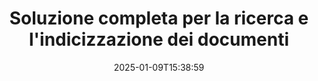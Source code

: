 ---
############################# Static ############################
layout: "family"
date:  2025-01-09T15:38:59
draft: false

product: "Search"
product_tag: "search"

lang: it

############################# Head ############################
head_title: "Ricerca e indicizzazione del testo dei documenti | API e Web App gratuite"
head_description: "Esegui ricerche di testo e indicizzazione dei dati in PDF, MS Office, OpenDocument e altri formati di file popolari utilizzando le nostre API o l'app gratuita per la ricerca dei documenti."

############################# Header ############################
title: "Soluzione completa per la ricerca e l'indicizzazione dei documenti"
description:  |
  Esegui ricerche di testo e indicizzazione su PDF, Microsoft Office, OpenOffice e molti altri formati di file documentali.

  Trova rapidamente informazioni in ampie collezioni di documenti con avanzate capacità di ricerca full-text.

  Personalizza le funzionalità di ricerca come sinonimi, ricerca fuzzy e stemming per migliorare l'accuratezza e i risultati.

############################# Supported Platforms ###############################
supported_platforms:
  enable: true
  head_title: "Scegli la tua piattaforma"
  title: "Indipendenza dalla piattaforma"
  description: "GroupDocs.Search è compatibile con i seguenti sistemi operativi e framework:"
  details_link_title: "Scopri di più"

  items:
    # items loop
    - title: ".NET"
      description: GroupDocs.Search .NET 
      color: "blue"
      tag: "net"
      link: "/search/net/"
      features_link: "https://docs.groupdocs.com/search/net/system-requirements/"
      features:
          # features loop
          - rows: "3"
            content: |
                    .NET Framework 4.5 or later
      
          # features loop
          - rows: "4"
            content: |
                    Windows Desktop <br> Windows Server <br> Linux
      
          # features loop
          - rows: "3"
            content: |
                    Microsoft Visual Studio
      
          # features loop
          - rows: "1"
            content: |
                    70+ file formats
      

    # items loop
    - title: "Java"
      description: GroupDocs.Search Java
      color: "red"
      tag: "java"
      link: "/search/java/"
      features_link: "https://docs.groupdocs.com/search/java/system-requirements/"
      features:
          # features loop
          - rows: "3"
            content: |
                    Java SE 8 (1.8) or later
      
          # features loop
          - rows: "4"
            content: |
                    Windows <br> Linux <br> Mac OS
      
          # features loop
          - rows: "3"
            content: |
                   NetBeans <br> IntelliJ IDEA <br> Eclipse 
      
          # features loop
          - rows: "1"
            content: |
                    70+ file formats
      

    # items loop
    - title: "Node.js"
      description: GroupDocs.Search Node.js
      color: "green"
      tag: "nodejs-java"
      link: "/search/nodejs-java/"
      features_link: "https://docs.groupdocs.com/search/nodejs-java/system-requirements/"
      features:
          # features loop
          - rows: "3"
            content: |
                    Node.js 16+ and J2SE 8.0 (1.8)+
      
          # features loop
          - rows: "4"
            content: |
                    Windows <br> Linux <br> Mac OS
      
          # features loop
          - rows: "3"
            content: |
                    Atom <br> Visual Studio Code <br> Qualsiasi altro editor di testo
      
          # features loop
          - rows: "1"
            content: |
                    70+ file formats


############################# Features ###############################
features:
  enable: true
  title: "Caratteristiche principali di GroupDocs.Search"
  description: "GroupDocs.Search offre strumenti potenti per indicizzare e ricercare testo in formati di documenti popolari. Semplifica e migliora la gestione dei documenti con funzionalità di ricerca avanzate."

  items:
    # items loop
    - icon: "view"
      title: "Ricerca testuale avanzata"
      content: "Esegui ricerche di testo rapide e accurate su documenti indicizzati."

    # items loop
    - icon: "manipulate"
      title: "Opzioni di ricerca personalizzabili"
      content: "Utilizza funzionalità come ricerca fuzzy, sinonimi e stemming per risultati più precisi."

    # items loop
    - icon: "merge"
      title: "Supporto per più formati"
      content: "Indicizza e cerca contenuti in Microsoft Office, PDF, OpenOffice e altri formati comuni."

    # items loop
    - icon: "additional"
      title: "Indicizzazione efficiente"
      content: "Crea e mantieni rapidamente indici per ampie collezioni di documenti."

############################# Code samples ############################
code_samples:
  enable: true
  title: "Ricerca di testo in formati di documenti popolari"
  description: "GroupDocs.Search esempi di codice"
  items:
    # code sample loop
    - title: "Ricerca di testo"
      content: |
       GroupDocs.Search è uno strumento potente per trovare testo nei documenti. Puoi cercare attraverso più documenti in vari formati memorizzati in una cartella specifica. I risultati della ricerca vengono salvati in una cartella separata, consentendoti di accedervi e riutilizzarli senza dover eseguire nuovamente la ricerca.
      samples:
        - language: "C#"
          color: "blue"
          content: |
            ```csharp {style=abap}   
            // Crea un'istanza della classe Index, specificando la cartella per memorizzare gli indici.
            Index index = new Index("\\Index Folder");

            //Specifica il percorso ai documenti in cui verrà eseguita la ricerca.
            index.Add("\\Documents Folder");

            //Crea un'istanza dell'oggetto SearchOptions.
            SearchOptions options = new SearchOptions();

            //Esegui la ricerca per il testo desiderato.
            SearchResult result = index.Search("ipsum dolor", options);

            //Gestisci e elabora i risultati della ricerca.
            if (result.DocumentCount > 0){
                Console.WriteLine("Documents: " + result.DocumentCount);
                for (int i = 0; i < result.DocumentCount; i++)
                {
                    FoundDocument document = result.GetFoundDocument(i);
                    Console.WriteLine("Document: " + document.DocumentInfo.FilePath);
                    Console.WriteLine("Found: " + document.FoundFields.Length);
                }
            }

            ```
        - language: "Java"
          color: "red"
          content: |
            ```java {style=abap}   
            // Crea un'istanza della classe Index, specificando la cartella per memorizzare gli indici.
            Index index = new Index("\\Index Folder");

            //Specifica il percorso ai documenti in cui verrà eseguita la ricerca.
            index.add("\\Documents Folder");

            //Crea un'istanza dell'oggetto SearchOptions.
            SearchOptions options = new SearchOptions();

            //Esegui la ricerca per il testo desiderato.
            SearchResult result = index.search("ipsum dolor", options);

            //Gestisci e elabora i risultati della ricerca.
            if (result.getDocumentCount() > 0){
                System.out.println("Documents: " + result.getDocumentCount());
                for (int i = 0; i < result.getDocumentCount(); i++)
                {
                    FoundDocument document = result.getFoundDocument(i);
                    System.out.println("Document: " + document.getDocumentInfo().getFilePath());
                    System.out.println("Found: " + document.getFoundFields().length);
                }
            }

            ```
        - language: "TypeScript"
          color: "green"
          content: |
            ```javascript {style=abap}   
            const searchLib = require('@groupdocs/groupdocs.search');

            // Crea un'istanza della classe Index, specificando la cartella per memorizzare gli indici.
            const index = new searchLib.Index('\\Index Folder');

            //Specifica il percorso ai documenti in cui verrà eseguita la ricerca.
            index.add('\\Documents Folder');

            //Crea un'istanza dell'oggetto SearchOptions.
            const options = new searchLib.SearchOptions();

            //Esegui la ricerca per il testo desiderato.
            const result = index.search('ipsum dolor', options);

            //Gestisci e elabora i risultati della ricerca.
            if (result.getDocumentCount() > 0){
                console.log('Documents: ' + result.getDocumentCount());
                for (int i = 0; i < result.getDocumentCount(); i++)
                {
                    const document = result.getFoundDocument(i);
                    console.log('Document: ' + document.getDocumentInfo().getFilePath());
                    console.log('Found: ' + document.getFoundFields().length);
                }
            }

            ```


############################# Supported Formats ###############################
formats:
  enable: true
  title: "Supporta oltre 70 formati di file"
  description: "GroupDocs.Search supporta quasi tutti i formati di file ampiamente utilizzati."

############################# Metrics ###############################
metrics:
  enable: true
  title: "Statistiche del nostro prodotto"
  description: "Scopri le metriche chiave che mostrano le nostre prestazioni, portata e crescita."

  items:
    # items loop
    - number: "70+"
      title: "Formati supportati"
      content: "Forniamo compatibilità con oltre 70 formati di documenti popolari."

    # items loop
    - number: "500k"
      title: "Download NuGet"
      content: "GroupDocs.Search per .NET è stato scaricato più di 500.000 volte su NuGet."

    # items loop
    - number: "12k"
      title: "Download Maven"
      content: "Gli sviluppatori Java hanno scaricato GroupDocs.Search oltre 12.000 volte da Maven."

    # items loop
    - number: "150+"
      title: "Clienti soddisfatti"
      content: "Sviluppatori e aziende leader in tutto il mondo si affidano ai nostri prodotti per soluzioni innovative."


############################# Customers ###############################
customers:
  enable: true
  title: "I nostri clienti soddisfatti"
  description: "Le librerie GroupDocs sono fidate da marchi e organizzazioni leader a livello mondiale."

  items:
    # items loop
    - title: "BenQ Corporation"
      logo: "benq"
      
    # items loop
    - title: "Nasdaq Stock Market"
      logo: "nasdaq"
      
    # items loop
    - title: "AT&T Inc."
      logo: "att"
      
    # items loop
    - title: "Customer logo AstraZeneca"
      logo: "astrazeneca"
      
    # items loop
    - title: "Central Bank of Argentina"
      logo: "argentinacentralbank"
      
    # items loop
    - title: "Roche Holding AG"
      logo: "roche"
      
    # items loop
    - title: "Capita"
      logo: "capita"
      
    # items loop
    - title: "Axa S.A."
      logo: "axa"
      
    # items loop
    - title: "Instructure Inc."
      logo: "instructure"
      
    # items loop
    - title: "Wipro"
      logo: "wipro"


############################# Actions ###############################
actions:
  enable: true
  title: "Inizia il tuo viaggio oggi!"
  description: "Sperimenta GroupDocs.Search gratuitamente sulla tua piattaforma preferita."

  items:
    # items loop
    - title: ".NET"
      color: "blue"
      link: "/search/net/"

    # items loop
    - title: "Java"
      color: "red"
      link: "/search/java/"

############################# FAQ ###############################
faq:
  enable: true
  title: "Domande frequenti"
  description: "Trova risposte a domande comuni su GroupDocs.Search."

  items:
    # items loop
    - question: "Richiede GroupDocs.Search strumenti esterni per cercare documenti?"
      answer: "No, GroupDocs.Search funziona come soluzione autonoma e non necessita di strumenti o software aggiuntivi come Adobe Acrobat o Microsoft Office per eseguire ricerche."

    # items loop
    - question: "Posso testare GroupDocs.Search prima di acquistarlo?"
      answer: "Sì, puoi! GroupDocs.Search offre una prova gratuita. Puoi esplorare le sue funzionalità, anche se la versione di prova può includere limitazioni come filigrane o funzionalità restrittive. Per sbloccare tutte le funzionalità, puoi richiedere una licenza temporanea gratuita di 30 giorni. Scopri di più nella pagina [licenza temporanea](https://purchase.groupdocs.com/temporary-license/)."

    # items loop
    - question: "Quali opzioni di licenza sono disponibili?"
      answer: "Forniamo diversi modelli di licenza per GroupDocs.Search, adattati a diverse esigenze. Scegli una licenza in base alla dimensione del tuo team, allo scenario d'uso, o se hai bisogno dell'SDK/API per la distribuzione ai clienti. Per un uso flessibile, considera una licenza a consumo in cui paghi in base all'uso effettivo. Scopri di più sulle tue opzioni nella pagina [prezzi](https://purchase.groupdocs.com/pricing/search/net/)."

############################# App links ###############################
app_links:
  enable: true
  title: "GroupDocs.Search Web Apps"
  description: "Esplora GroupDocs.Search con la nostra applicazione web gratuita. Esegui ricerche di testo e indicizzazione su oltre 70 formati di file popolari direttamente nel tuo browser—completamente gratuito."

  items:
    # items loop
    - title: "GroupDocs.Search Total"
      content: "Cerca all'interno di PDF, Excel, Word, PowerPoint e altri tipi di file direttamente dal tuo browser."
      icon: "groupdocs_watermark-app"
      link: "https://products.groupdocs.app/search/total"

    # items loop
    - title: "GroupDocs.Search Word"
      content: "Carica DOCX per eseguire ricerche di testo avanzate senza bisogno di installare software."
      icon: "groupdocs_words-app"
      link: "https://products.groupdocs.app/search/docx"

    # items loop
    - title: "GroupDocs.Search PDF"
      content: "Metti alla prova le capacità di indicizzazione e recupero di PDF su vari formati gratuitamente."
      icon: "groupdocs_pdf-app"
      link: "https://products.groupdocs.app/search/pdf"


---